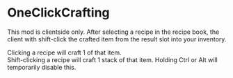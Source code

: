 # OneClickCrafting

This mod is clientside only.
After selecting a recipe in the recipe book, the client with shift-click the crafted item from the result slot into your inventory.

Clicking a recipe will craft 1 of that item.  
Shift-clicking a recipe will craft 1 stack of that item.
Holding Ctrl or Alt will temporarily disable this.